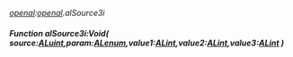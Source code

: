 _[openal](../../modules/openal/openal-module.md):[openal](../../modules/openal/openal-module.md).alSource3i_
##### Function alSource3i:Void( source:[ALuint](../../modules/openal/openal-aluint.md),param:[ALenum](../../modules/openal/openal-alenum.md),value1:[ALint](../../modules/openal/openal-alint.md),value2:[ALint](../../modules/openal/openal-alint.md),value3:[ALint](../../modules/openal/openal-alint.md) )
